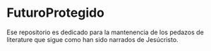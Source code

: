 # FuturoProtegido
Ese repositorio es dedicado para la mantenencia de los pedazos de literature que sigue como han sido narrados de Jesúcristo.
